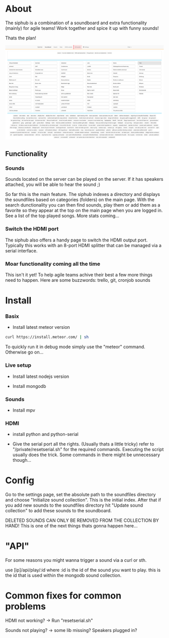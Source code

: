 # About
The siphub is a combination of a soundboard and extra functionality (mainly) for agile teams! Work together and spice it up with funny sounds!

Thats the plan!

![SipHub](/readme-files/siphub.png?raw=true "Optional Title")

## Functionality

### Sounds
Sounds located on the server can be played on the server. If it has speakers attached, you will be able to hear the sound ;)

So far this is the main feature. The siphub indexes a directory and displays the soundfiles based on categories (folders) on the main page. With the search dunctionality you can then find sounds, play them or add them as a favorite so they appear at the top on the main page when you are logged in.
See a list of the top played songs. More stats coming...

### Switch the HDMI port
The siphub also offers a handy page to switch the HDMI output port. Typically this works with an 8-port HDMI splitter that can be managed via a serial interface.

### Moar functionality coming all the time

This isn't it yet! To help agile teams achive their best a few more things need to happen.
Here are some buzzwords: trello, git, cronjob sounds

# Install

### Basix

* Install latest meteor version

```bash
curl https://install.meteor.com/ | sh
```
To quickly run it in debug mode simply use the "meteor" command.
Otherwise go on...

### Live setup

* Install latest nodejs version

* Install mongodb

### Sounds

* Install mpv

### HDMI

* install python and python-serial

* Give the serial port all the rights. (Usually thats a little tricky) refer to "/private/resetserial.sh" for the required commands. Executing the script usually does the trick. Some commands in there might be unnecessary though...

# Config
Go to the settings page, set the absolute path to the soundfiles directory and choose "Initialize sound collection". This is the initial index. After that if you add new sounds to the soundfiles directory hit "Update sound collection" to add these sounds to the soundboard.

DELETED SOUNDS CAN ONLY BE REMOVED FROM THE COLLECTION BY HAND!
This is one of the next things thats gonna happen here...

# "API"

For some reasons you might wanna trigger a sound via a curl or sth.

use [ip]/api/play/:id where :id is the id of the sound you want to play. this is the id that is used within the mongodb sound collection.

# Common fixes for common problems
HDMI not working? -> Run "resetserial.sh"

Sounds not playing? -> some lib missing? Speakers plugged in?

